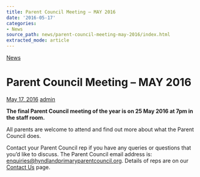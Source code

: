```yaml
---
title: Parent Council Meeting – MAY 2016
date: '2016-05-17'
categories:
- News
source_path: news/parent-council-meeting-may-2016/index.html
extracted_mode: article
---
```

[News](category/news/)

# Parent Council Meeting – MAY 2016

[May 17, 2016](news/parent-council-meeting-may-2016/) [admin](author/admin/)

**The final Parent Council meeting of the year is on 25 May 2016 at 7pm in the staff room.**

All parents are welcome to attend and find out more about what the Parent Council does.

Contact your Parent Council rep if you have any queries or questions that you’d like to discuss. The Parent Council email address is: [enquiries@hyndlandprimaryparentcouncil.org](mailto:enquiries@hyndlandprimaryparentcouncil.org). Details of reps are on our [Contact Us](contact-us/) page.
